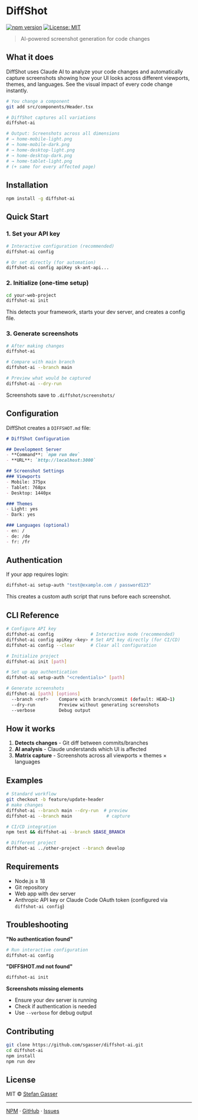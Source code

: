 # DiffShot

[![npm version](https://img.shields.io/npm/v/diffshot-ai.svg)](https://www.npmjs.com/package/diffshot-ai)
[![License: MIT](https://img.shields.io/badge/License-MIT-yellow.svg)](https://opensource.org/licenses/MIT)

> AI-powered screenshot generation for code changes

## What it does

DiffShot uses Claude AI to analyze your code changes and automatically capture screenshots showing how your UI looks across different viewports, themes, and languages. See the visual impact of every code change instantly.

```bash
# You change a component
git add src/components/Header.tsx

# DiffShot captures all variations
diffshot-ai

# Output: Screenshots across all dimensions
# → home-mobile-light.png
# → home-mobile-dark.png
# → home-desktop-light.png
# → home-desktop-dark.png
# → home-tablet-light.png
# (+ same for every affected page)
```

## Installation

```bash
npm install -g diffshot-ai
```

## Quick Start

### 1. Set your API key

```bash
# Interactive configuration (recommended)
diffshot-ai config

# Or set directly (for automation)
diffshot-ai config apiKey sk-ant-api...
```

### 2. Initialize (one-time setup)

```bash
cd your-web-project
diffshot-ai init
```

This detects your framework, starts your dev server, and creates a config file.

### 3. Generate screenshots

```bash
# After making changes
diffshot-ai

# Compare with main branch
diffshot-ai --branch main

# Preview what would be captured
diffshot-ai --dry-run
```

Screenshots save to `.diffshot/screenshots/`

## Configuration

DiffShot creates a `DIFFSHOT.md` file:

```markdown
# DiffShot Configuration

## Development Server
- **Command**: `npm run dev`
- **URL**: `http://localhost:3000`

## Screenshot Settings
### Viewports
- Mobile: 375px
- Tablet: 768px
- Desktop: 1440px

### Themes
- Light: yes
- Dark: yes

### Languages (optional)
- en: /
- de: /de
- fr: /fr
```

## Authentication

If your app requires login:

```bash
diffshot-ai setup-auth "test@example.com / password123"
```

This creates a custom auth script that runs before each screenshot.

## CLI Reference

```bash
# Configure API key
diffshot-ai config              # Interactive mode (recommended)
diffshot-ai config apiKey <key> # Set API key directly (for CI/CD)
diffshot-ai config --clear      # Clear all configuration

# Initialize project
diffshot-ai init [path]

# Set up app authentication
diffshot-ai setup-auth "<credentials>" [path]

# Generate screenshots
diffshot-ai [path] [options]
  --branch <ref>    Compare with branch/commit (default: HEAD~1)
  --dry-run         Preview without generating screenshots
  --verbose         Debug output
```

## How it works

1. **Detects changes** - Git diff between commits/branches
2. **AI analysis** - Claude understands which UI is affected
3. **Matrix capture** - Screenshots across all viewports × themes × languages

## Examples

```bash
# Standard workflow
git checkout -b feature/update-header
# make changes
diffshot-ai --branch main --dry-run  # preview
diffshot-ai --branch main             # capture

# CI/CD integration
npm test && diffshot-ai --branch $BASE_BRANCH

# Different project
diffshot-ai ../other-project --branch develop
```

## Requirements

- Node.js ≥ 18
- Git repository
- Web app with dev server
- Anthropic API key or Claude Code OAuth token (configured via `diffshot-ai config`)

## Troubleshooting

**"No authentication found"**
```bash
# Run interactive configuration
diffshot-ai config
```

**"DIFFSHOT.md not found"**
```bash
diffshot-ai init
```

**Screenshots missing elements**
- Ensure your dev server is running
- Check if authentication is needed
- Use `--verbose` for debug output

## Contributing

```bash
git clone https://github.com/sgasser/diffshot-ai.git
cd diffshot-ai
npm install
npm run dev
```

## License

MIT © [Stefan Gasser](https://github.com/sgasser)

---

[NPM](https://www.npmjs.com/package/diffshot-ai) · [GitHub](https://github.com/sgasser/diffshot-ai) · [Issues](https://github.com/sgasser/diffshot-ai/issues)